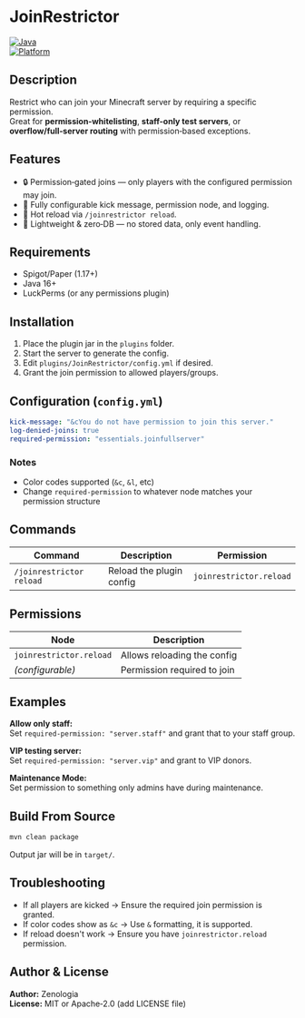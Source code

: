 # JoinRestrictor

[![Java](https://img.shields.io/badge/Java-16%2B-blue)](https://www.oracle.com/java)  
[![Platform](https://img.shields.io/badge/Platform-Spigot%2FPaper-green)](https://papermc.io/)

## Description  
Restrict who can join your Minecraft server by requiring a specific permission.  
Great for **permission‑whitelisting**, **staff-only test servers**, or **overflow/full‑server routing** with permission‑based exceptions.

## Features
- 🔒 Permission‑gated joins — only players with the configured permission may join.  
- 🧰 Fully configurable kick message, permission node, and logging.  
- 🔁 Hot reload via `/joinrestrictor reload`.  
- 🧪 Lightweight & zero‑DB — no stored data, only event handling.

## Requirements
- Spigot/Paper (1.17+)  
- Java 16+  
- LuckPerms (or any permissions plugin)

## Installation
1. Place the plugin jar in the `plugins` folder.  
2. Start the server to generate the config.  
3. Edit `plugins/JoinRestrictor/config.yml` if desired.  
4. Grant the join permission to allowed players/groups.  

## Configuration (`config.yml`)
```yaml
kick-message: "&cYou do not have permission to join this server."
log-denied-joins: true
required-permission: "essentials.joinfullserver"
```

### Notes
- Color codes supported (`&c`, `&l`, etc)
- Change `required-permission` to whatever node matches your permission structure

## Commands
| Command | Description | Permission |
|--------|-------------|------------|
| `/joinrestrictor reload` | Reload the plugin config | `joinrestrictor.reload` |

## Permissions
| Node | Description |
|------|-------------|
| `joinrestrictor.reload` | Allows reloading the config |
| *(configurable)* | Permission required to join |

## Examples
**Allow only staff:**  
Set `required-permission: "server.staff"` and grant that to your staff group.

**VIP testing server:**  
Set `required-permission: "server.vip"` and grant to VIP donors.

**Maintenance Mode:**  
Set permission to something only admins have during maintenance.

## Build From Source
```bash
mvn clean package
```
Output jar will be in `target/`.

## Troubleshooting
- If all players are kicked → Ensure the required join permission is granted.  
- If color codes show as `&c` → Use `&` formatting, it is supported.  
- If reload doesn't work → Ensure you have `joinrestrictor.reload` permission.

## Author & License
**Author:** Zenologia  
**License:** MIT or Apache‑2.0 (add LICENSE file)
